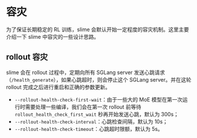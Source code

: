 # 容灾

为了保证长期稳定的 RL 训练，slime 会默认开始一定程度的容灾机制。这里主要介绍一下 slime 中容灾的一些设计思路。

## rollout 容灾

slime 会在 rollout 过程中，定期向所有 SGLang server 发送心跳请求（`/health_generate`），如果心跳超时，则会停止这个 SGLang server。并在这轮 rollout 完成之后进行重启和正确的参数更新。

- `--rollout-health-check-first-wait`：由于一些大的 MoE 模型在第一次运行时需要处理一些编译，我们会在第一次 rollout 前等待 `rollout_health_check_first_wait` 秒再开始发送心跳，默认为 300s；
- `--rollout-health-check-interval`：心跳检查间隔，默认为 10s；
- `--rollout-health-check-timeout`：心跳超时限额，默认为 5s。

